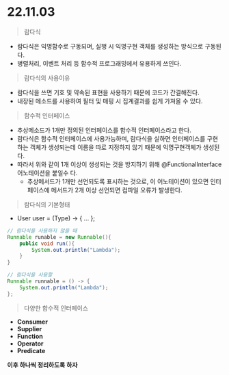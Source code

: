 # 22.11.03

> 람다식

* 람다식은 익명함수로 구동되며, 실행 시 익명구현 객체를 생성하는 방식으로 구동된다.
* 병렬처리, 이벤트 처리 등 함수적 프로그래밍에서 유용하게 쓰인다.



> 람다식의 사용이유

* 람다식을 쓰면 기호 및 약속된 표현을 사용하기 때문에 코드가 간결해진다.
* 내장된 메소드를 사용하여 필터 및 매핑 시 집계결과를 쉽게 가져올 수 있다.

> 함수적 인터페이스

* 추상메소드가 1개만 정의된 인터페이스를 함수적 인터페이스라고 한다.
* 람다식은 함수적 인터페이스에 사용가능하며, 람다식을 실하면 인터페이스를 구현하는 객체가 생성되는데 이름을 따로 지정하지 않기 때문에 익명구현객체가 생성된다.
* 따라서 위와 같이 1개 이상이 생성되는 것을 방지하기 위해 @FunctionalInterface 어노테이션을 붙일수 다.
  * 추상메서드가 1개만 선언되도록 표시하는 것으로, 이 어노테이션이 있으면 인터페이스에 메서드가 2개 이상 선언되면 컴파일 오류가 발생한다.

> 람다식의 기본형태

* User user = (Type) -> { ... };

```java
// 람다식을 사용하지 않을 때
Runnable runable = new Runnable(){
    public void run(){
    	System.out.println("Lambda");
    }
}

// 람다식을 사용할 
Runnable runnable = () -> {
	System.out.println("Lambda");
};
```

> 다양한 함수적 인터페이스

* **Consumer**
* **Supplier**
* **Function**
* **Operator**
* **Predicate**

**이후 하나씩 정리하도록 하자**
